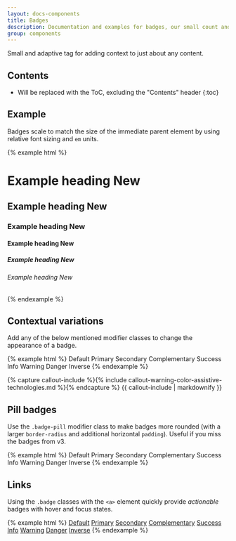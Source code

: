 ```yaml
---
layout: docs-components
title: Badges
description: Documentation and examples for badges, our small count and labeling component.
group: components
---
```


Small and adaptive tag for adding context to just about any content.

## Contents

* Will be replaced with the ToC, excluding the "Contents" header
{:toc}

## Example

Badges scale to match the size of the immediate parent element by using relative font sizing and `em` units.

{% example html %}
<h1>Example heading <span class="badge badge-default">New</span></h1>
<h2>Example heading <span class="badge badge-default">New</span></h2>
<h3>Example heading <span class="badge badge-default">New</span></h3>
<h4>Example heading <span class="badge badge-default">New</span></h4>
<h5>Example heading <span class="badge badge-default">New</span></h5>
<h6>Example heading <span class="badge badge-default">New</span></h6>
{% endexample %}

## Contextual variations

Add any of the below mentioned modifier classes to change the appearance of a badge.

{% example html %}
<span class="badge badge-default">Default</span>
<span class="badge badge-primary">Primary</span>
<span class="badge badge-secondary">Secondary</span>
<span class="badge badge-complementary">Complementary</span>
<span class="badge badge-success">Success</span>
<span class="badge badge-info">Info</span>
<span class="badge badge-warning">Warning</span>
<span class="badge badge-danger">Danger</span>
<span class="badge badge-inverse">Inverse</span>
{% endexample %}

{% capture callout-include %}{% include callout-warning-color-assistive-technologies.md %}{% endcapture %}
{{ callout-include | markdownify }}

## Pill badges

Use the `.badge-pill` modifier class to make badges more rounded (with a larger `border-radius` and additional horizontal `padding`). Useful if you miss the badges from v3.

{% example html %}
<span class="badge badge-pill badge-default">Default</span>
<span class="badge badge-pill badge-primary">Primary</span>
<span class="badge badge-pill badge-secondary">Secondary</span>
<span class="badge badge-pill badge-complementary">Complementary</span>
<span class="badge badge-pill badge-success">Success</span>
<span class="badge badge-pill badge-info">Info</span>
<span class="badge badge-pill badge-warning">Warning</span>
<span class="badge badge-pill badge-danger">Danger</span>
<span class="badge badge-pill badge-inverse">Inverse</span>
{% endexample %}

## Links

Using the `.badge` classes with the `<a>` element quickly provide _actionable_ badges with hover and focus states.

{% example html %}
<a href="#" class="badge badge-default">Default</a>
<a href="#" class="badge badge-primary">Primary</a>
<a href="#" class="badge badge-secondary">Secondary</a>
<a href="#" class="badge badge-complementary">Complementary</a>
<a href="#" class="badge badge-success">Success</a>
<a href="#" class="badge badge-info">Info</a>
<a href="#" class="badge badge-warning">Warning</a>
<a href="#" class="badge badge-danger">Danger</a>
<a href="#" class="badge badge-inverse">Inverse</a>
{% endexample %}
